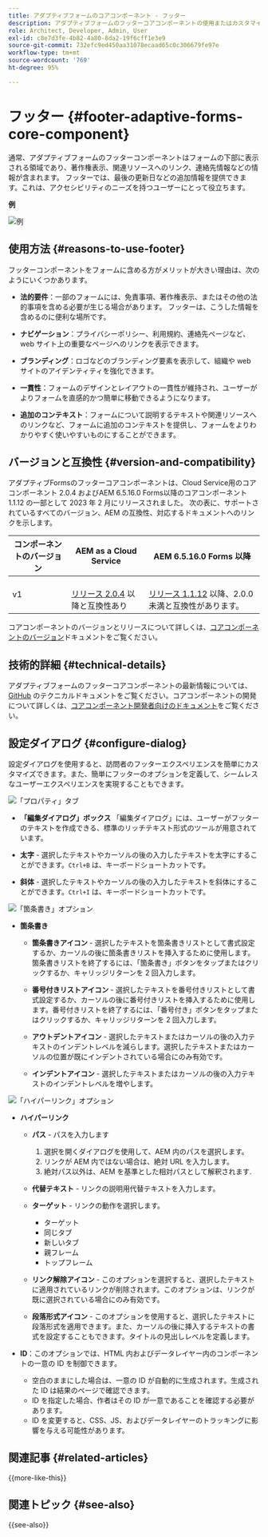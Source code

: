 ```yaml
---
title: アダプティブフォームのコアコンポーネント - フッター
description: アダプティブフォームのフッターコアコンポーネントの使用またはカスタマイズ。
role: Architect, Developer, Admin, User
exl-id: c8e7d3fe-4b82-4a80-8da2-19f6cff1e3e9
source-git-commit: 732efc9ed450aa31078ecaad65c0c306679fe97e
workflow-type: tm+mt
source-wordcount: '769'
ht-degree: 95%

---
```


# フッター {#footer-adaptive-forms-core-component}

通常、アダプティブフォームのフッターコンポーネントはフォームの下部に表示される領域であり、著作権表示、関連リソースへのリンク、連絡先情報などの情報が含まれます。 フッターでは、最後の更新日などの追加情報を提供できます。これは、アクセシビリティのニーズを持つユーザーにとって役立ちます。

**例**

![例](/help/adaptive-forms/assets/footer.png)

## 使用方法 {#reasons-to-use-footer}

フッターコンポーネントをフォームに含める方がメリットが大きい理由は、次のようにいくつかあります。

- **法的要件**：一部のフォームには、免責事項、著作権表示、またはその他の法的事項を含める必要が生じる場合があります。 フッターは、こうした情報を含めるのに便利な場所です。

- **ナビゲーション**：プライバシーポリシー、利用規約、連絡先ページなど、web サイト上の重要なページへのリンクを表示できます。

- **ブランディング**：ロゴなどのブランディング要素を表示して、組織や web サイトのアイデンティティを強化できます。

- **一貫性**：フォームのデザインとレイアウトの一貫性が維持され、ユーザーがよりフォームを直感的かつ簡単に移動できるようになります。

- **追加のコンテキスト**：フォームについて説明するテキストや関連リソースへのリンクなど、フォームに追加のコンテキストを提供し、フォームをよりわかりやすく使いやすいものにすることができます。

## バージョンと互換性 {#version-and-compatibility}

アダプティブFormsのフッターコアコンポーネントは、Cloud Service用のコアコンポーネント 2.0.4 およびAEM 6.5.16.0 Forms以降のコアコンポーネント 1.1.12 の一部として 2023 年 2 月にリリースされました。 次の表に、サポートされているすべてのバージョン、AEM の互換性、対応するドキュメントへのリンクを示します。

| コンポーネントのバージョン | AEM as a Cloud Service | AEM 6.5.16.0 Forms 以降 |
|---|---|---|
| v1 | <br>[リリース 2.0.4](/help/adaptive-forms/version.md) 以降と互換性あり | <br>[リリース 1.1.12](/help/adaptive-forms/version.md) 以降、2.0.0 未満と互換性があります。 |

コアコンポーネントのバージョンとリリースについて詳しくは、[コアコンポーネントのバージョン](/help/adaptive-forms/version.md)ドキュメントをご覧ください。

<!-- ## Sample Component Output {#sample-component-output}

To experience the Accordion Component as well as see examples of its configuration options as well as HTML and JSON output, visit the [Component Library](https://adobe.com/go/aem_cmp_library_accordion). -->

## 技術的詳細 {#technical-details}

アダプティブフォームのフッターコアコンポーネントの最新情報については、[GitHub](https://github.com/adobe/aem-core-forms-components/tree/master/ui.af.apps/src/main/content/jcr_root/apps/core/fd/components/form/footer/v1/footer) のテクニカルドキュメントをご覧ください。コアコンポーネントの開発について詳しくは、[コアコンポーネント開発者向けのドキュメント](/help/developing/overview.md)をご覧ください。


## 設定ダイアログ {#configure-dialog}

設定ダイアログを使用すると、訪問者のフッターエクスペリエンスを簡単にカスタマイズできます。また、簡単にフッターのオプションを定義して、シームレスなユーザーエクスペリエンスを実現することもできます。

![「プロパティ」タブ](/help/adaptive-forms/assets/footer_propertiestab.png)

- **「編集ダイアログ」ボックス**
「編集ダイアログ」には、ユーザーがフッターのテキストを作成できる、標準のリッチテキスト形式のツールが用意されています。

- **太字** - 選択したテキストやカーソルの後の入力したテキストを太字にすることができます。`Ctrl+B` は、キーボードショートカットです。

- **斜体** - 選択したテキストやカーソルの後の入力したテキストを斜体にすることができます。`Ctrl+I` は、キーボードショートカットです。

![「箇条書き」オプション](/help/adaptive-forms/assets/footer_bullet.png)


- **箇条書き**

   - **箇条書きアイコン** - 選択したテキストを箇条書きリストとして書式設定するか、カーソルの後に箇条書きリストを挿入するために使用します。箇条書きリストを終了するには、「箇条書き」ボタンをタップまたはクリックするか、キャリッジリターンを 2 回入力します。

   - **番号付きリストアイコン** - 選択したテキストを番号付きリストとして書式設定するか、カーソルの後に番号付きリストを挿入するために使用します。番号付きリストを終了するには、「番号付き」ボタンをタップまたはクリックするか、キャリッジリターンを 2 回入力します。

   - **アウトデントアイコン** - 選択したテキストまたはカーソルの後の入力テキストのインデントレベルを減らします。選択したテキストまたはカーソルの位置が既にインデントされている場合にのみ有効です。

   - **インデントアイコン** - 選択したテキストまたはカーソルの後の入力テキストのインデントレベルを増やします。

![「ハイパーリンク」オプション](/help/adaptive-forms/assets/footer_link.png)

- **ハイパーリンク**

   - **パス** - パスを入力します
      1. 選択を開くダイアログを使用して、AEM 内のパスを選択します。
      1. リンクが AEM 内ではない場合は、絶対 URL を入力します。
      1. 絶対パス以外は、AEM を基準とした相対パスとして解釈されます.

   - **代替テキスト** - リンクの説明用代替テキストを入力します。

   - **ターゲット** - リンクの動作を選択します。
      - ターゲット
      - 同じタブ
      - 新しいタブ
      - 親フレーム
      - トップフレーム

   - **リンク解除アイコン** - このオプションを選択すると、選択したテキストに適用されているリンクが削除されます。このオプションは、リンクが既に選択されている場合にのみ有効です。

   - **段落形式アイコン** - このオプションを使用すると、選択したテキストに段落形式を適用できます。また、カーソルの後に挿入するテキストの書式を設定することもできます。タイトルの見出しレベルを定義します。

- **ID**：このオプションでは、HTML 内およびデータレイヤー内のコンポーネントの一意の ID を制御できます。

   - 空白のままにした場合は、一意の ID が自動的に生成されます。生成された ID は結果のページで確認できます。
   - ID を指定した場合、作者はその ID が一意であることを確認する必要があります。
   - ID を変更すると、CSS、JS、およびデータレイヤーのトラッキングに影響を与える可能性があります。

<!--

## Related article {#related-article}

* [Create a standalone Adaptive Form](https://experienceleague.adobe.com/docs/experience-manager-cloud-service/content/forms/adaptive-forms-authoring/authoring-adaptive-forms-core-components/create-an-adaptive-form-on-forms-cs/creating-adaptive-form-core-components.html)

-->

## 関連記事 {#related-articles}

{{more-like-this}}

## 関連トピック {#see-also}

{{see-also}}
